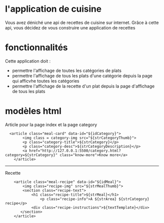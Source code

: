 # l'application de cuisine

Vous avez déniché une api de recettes de cuisine sur internet.
Grâce à cette api, vous décidez de vous construire une application de recettes


# fonctionnalités

Cette application doit : 
- permettre l'affichage de toutes les catégories de plats 
- permettre l'affichage de tous les plats d'une catégorie depuis la page qui afficvhe toutes les catégories
- permettre l'affichage de la recette d'un plat depuis la page d'affichage de tous les plats


# modèles html

Article pour la page index et la page category

      <article class="meal-card" data-id="${idCategory}">
            <img class = category-img src="${strCategoryThumb}">
            <p class="category-title">${strCategory}</p>
            <p class="category-desc">${strCategoryDescription}</p>
            <a href="http://127.0.0.1:5500/category.html?category=${strCategory}" class="know-more">Know more</a>
        </article>

---

Recette

        <article class="meal-recipe" data-id="${idMeal}">
            <img class="recipe-img" src="${strMealThumb}">
            <section class="recipe-text">
                <h1 class="recipe-title">${strMeal}</h1>
                    <p class="recipe-info">A ${strArea} ${strCategory} recipe</p>
                <div class="recipe-instructions">${textTemplate}</div>
           </section>
        </article>


   


    


